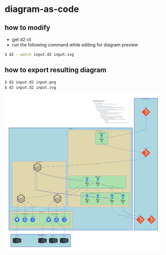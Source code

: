 # diagram-as-code

## how to modify
* get d2 cli
* run the following command while editing for diagram preview
```sh
$ d2 --watch input.d2 input.svg
```

## how to export resulting diagram
```sh
$ d2 input.d2 input.png
$ d2 input.d2 input.svg
```

![Big Bang Overview Diagram](./input.png)
